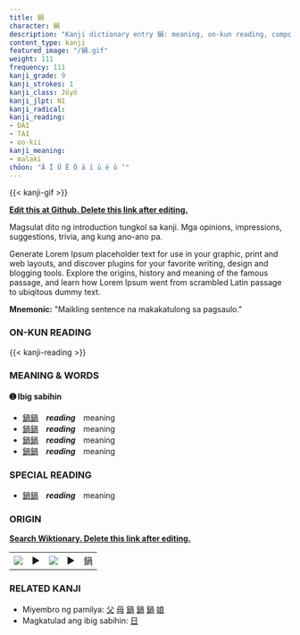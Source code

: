 ```yaml
---
title: 鍋
character: 鍋
description: "Kanji dictionary entry 鍋: meaning, on-kun reading, compounds, origin, related kanji"
content_type: kanji
featured_image: "/鍋.gif"
weight: 111
frequency: 111
kanji_grade: 9
kanji_strokes: 1
kanji_class: Jōyō
kanji_jlpt: N1
kanji_radical: 
kanji_reading: 
- DAI
- TAI
- oo-kii
kanji_meaning:
- malaki
chōon: "Ā Ī Ū Ē Ō ā ī ū ē ō ’"
---
```

[//]: # (Don't edit the line below. Kanji animated GIF code is automatically generated.)
{{< kanji-gif >}}

[//]: # (Edit below this line.)

**[Edit this at Github. Delete this link after editing.](https://github.com/tim0g/tim/tree/main/content/kanji/鍋/index.md)**

Magsulat dito ng introduction tungkol sa kanji. Mga opinions, impressions, suggestions, trivia, ang kung ano-ano pa.

Generate Lorem Ipsum placeholder text for use in your graphic, print and web layouts, and discover plugins for your favorite writing, design and blogging tools. Explore the origins, history and meaning of the famous passage, and learn how Lorem Ipsum went from scrambled Latin passage to ubiqitous dummy text.
 
**Mnemonic:** "Maikling sentence na makakatulong sa pagsaulo."

### ON-KUN READING

[//]: # (Don't edit the line below. ON-KUN READING code is automatically generated.)
{{< kanji-reading >}}

### MEANING & WORDS

#### ➊ **Ibig sabihin**
  - [鍋](../鍋)[鍋](../鍋)　***reading***　meaning
  - [鍋](../鍋)[鍋](../鍋)　***reading***　meaning
  - [鍋](../鍋)[鍋](../鍋)　***reading***　meaning
  - [鍋](../鍋)[鍋](../鍋)　***reading***　meaning

### SPECIAL READING
  - [鍋](../鍋)[鍋](../鍋)　***reading***　meaning

### ORIGIN

**[Search Wiktionary. Delete this link after editing.](https://wiktionary.org/wiki/鍋)**
<table class="kanji-table"><tr><td>
<img src="60px-鍋-bronze.svg.png">
</td><td>▶</td><td>
<img src="60px-鍋-oracle.svg.png">
</td><td>▶</td>
<td class="kanji-origin">鍋</td>
</tr></table>

### RELATED KANJI
- Miyembro ng pamilya: [父](../父) [母](../母) [鍋](../鍋) [鍋](../鍋) [鍋](../鍋) [娘](../娘)
- Magkatulad ang ibig sabihin: [日](../日)
